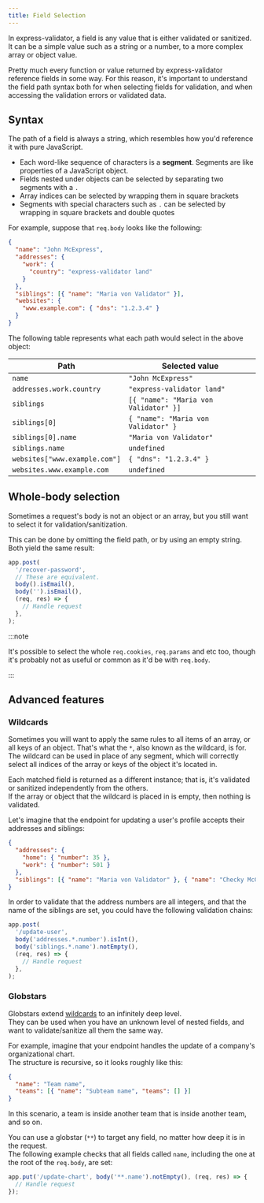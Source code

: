 ```yaml
---
title: Field Selection
---
```


In express-validator, a field is any value that is either validated or sanitized.  
It can be a simple value such as a string or a number, to a more complex array or object value.

Pretty much every function or value returned by express-validator reference fields in some way.
For this reason, it's important to understand the field path syntax both for when selecting fields
for validation, and when accessing the validation errors or validated data.

## Syntax

The path of a field is always a string, which resembles how you'd reference it with pure JavaScript.

- Each word-like sequence of characters is a **segment**. Segments are like properties of a JavaScript object.
- Fields nested under objects can be selected by separating two segments with a `.`
- Array indices can be selected by wrapping them in square brackets
- Segments with special characters such as `.` can be selected by wrapping in square brackets and double quotes

For example, suppose that `req.body` looks like the following:

```json
{
  "name": "John McExpress",
  "addresses": {
    "work": {
      "country": "express-validator land"
    }
  },
  "siblings": [{ "name": "Maria von Validator" }],
  "websites": {
    "www.example.com": { "dns": "1.2.3.4" }
  }
}
```

The following table represents what each path would select in the above object:

| Path                          | Selected value                        |
| ----------------------------- | ------------------------------------- |
| `name`                        | `"John McExpress"`                    |
| `addresses.work.country`        | `"express-validator land"`            |
| `siblings`                    | `[{ "name": "Maria von Validator" }]` |
| `siblings[0]`                 | `{ "name": "Maria von Validator" }`   |
| `siblings[0].name`            | `"Maria von Validator"`               |
| `siblings.name`               | `undefined`                           |
| `websites["www.example.com"]` | `{ "dns": "1.2.3.4" }`                |
| `websites.www.example.com`    | `undefined`                           |

## Whole-body selection

Sometimes a request's body is not an object or an array, but you still want to select it
for validation/sanitization.

This can be done by omitting the field path, or by using an empty string. Both yield the same result:

```js
app.post(
  '/recover-password',
  // These are equivalent.
  body().isEmail(),
  body('').isEmail(),
  (req, res) => {
    // Handle request
  },
);
```

:::note

It's possible to select the whole `req.cookies`, `req.params` and etc too, though it's probably
not as useful or common as it'd be with `req.body`.

:::

## Advanced features

### Wildcards

Sometimes you will want to apply the same rules to all items of an array, or all keys of an object.
That's what the `*`, also known as the wildcard, is for.  
The wildcard can be used in place of any segment, which will correctly select all indices of the
array or keys of the object it's located in.

Each matched field is returned as a different instance; that is, it's validated or sanitized
independently from the others.  
If the array or object that the wildcard is placed in is empty, then nothing is validated.

Let's imagine that the endpoint for updating a user's profile accepts their addresses and siblings:

```json
{
  "addresses": {
    "home": { "number": 35 },
    "work": { "number": 501 }
  },
  "siblings": [{ "name": "Maria von Validator" }, { "name": "Checky McCheckFace" }]
}
```

In order to validate that the address numbers are all integers, and that the name of the siblings
are set, you could have the following validation chains:

```js
app.post(
  '/update-user',
  body('addresses.*.number').isInt(),
  body('siblings.*.name').notEmpty(),
  (req, res) => {
    // Handle request
  },
);
```

### Globstars

Globstars extend [wildcards](#wildcards) to an infinitely deep level.  
They can be used when you have an unknown level of nested fields, and want to validate/sanitize all
them the same way.

For example, imagine that your endpoint handles the update of a company's organizational chart.  
The structure is recursive, so it looks roughly like this:

```json
{
  "name": "Team name",
  "teams": [{ "name": "Subteam name", "teams": [] }]
}
```

In this scenario, a team is inside another team that is inside another team, and so on.

You can use a globstar (`**`) to target any field, no matter how deep it is in the request.  
The following example checks that all fields called `name`, including the one at the root of the `req.body`, are set:

```js
app.put('/update-chart', body('**.name').notEmpty(), (req, res) => {
  // Handle request
});
```
